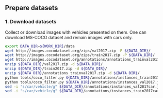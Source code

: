 ## Prepare datasets

### 1. Download datasets

Collect or download images with vehicles presented on them. One can download MS-COCO dataset and remain images with cars only.

```bash
export DATA_DIR=${WORK_DIR}/data
wget http://images.cocodataset.org/zips/val2017.zip -P ${DATA_DIR}/
wget http://images.cocodataset.org/zips/train2017.zip -P ${DATA_DIR}/
wget http://images.cocodataset.org/annotations/annotations_trainval2017.zip -P ${DATA_DIR}/
unzip ${DATA_DIR}/val2017.zip -d ${DATA_DIR}/
unzip ${DATA_DIR}/train2017.zip -d ${DATA_DIR}/
unzip ${DATA_DIR}/annotations_trainval2017.zip -d ${DATA_DIR}/
python tools/coco_filter.py ${DATA_DIR}/annotations/instances_train2017.json ${DATA_DIR}/annotations/instances_train2017car.json --filter car --remap
python tools/coco_filter.py ${DATA_DIR}/annotations/instances_val2017.json ${DATA_DIR}/annotations/instances_val2017car.json --filter car --remap
sed -i "s/car/vehicle/g" ${DATA_DIR}/annotations/instances_val2017car.json
sed -i "s/car/vehicle/g" ${DATA_DIR}/annotations/instances_train2017car.json
```
